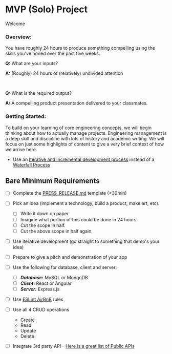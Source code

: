 # MVP (Solo) Project

Welcome

### Overview:

You have roughly 24 hours to produce something compelling using the skills you've honed over the past five weeks.

**Q:** What are your inputs?

**A:** (Roughly) 24 hours of (relatively) undivided attention

<br>

**Q:** What is the required output?

**A:** A compelling product presentation delivered to your classmates.

### Getting Started:

To build on your learning of core engineering concepts, we will begin thinking about how to actually manage projects. Engineering management is a deep skill and discipline with lots of history and academic writing. We will focus on just some highlights of content to give a very brief context of how we arrive here.

- Use an [Iterative and incremental development process](http://en.wikipedia.org/wiki/Iterative_and_incremental_development) instead of a [Waterfall Process](http://en.wikipedia.org/wiki/Waterfall_model)

## Bare Minimum Requirements

- [ ] Complete the [PRESS_RELEASE.md](PRESS_RELEASE.md) template (<30min)
- [ ] Pick an idea (implement a technology, build a product, make art, etc).
  - [ ] Write it down on paper
  - [ ] Imagine what portion of this could be done in 24 hours.
  - [ ] Cut the scope in half.
  - [ ] Cut the above scope in half again.
- [ ] Use iterative development (go straight to something that demo's your idea)
- [ ] Prepare to give a pitch and demonstration of your app
- [ ] Use the following for database, client and server:

  - [ ] **_Database:_** MySQL or MongoDB
  - [ ] **_Client:_** React or Angular
  - [ ] **_Server:_** Express.js

- [ ] Use [ESLint AirBnB](https://www.npmjs.com/package/eslint-config-airbnb) rules
- [ ] Use all 4 CRUD operations
  - Create
  - Read
  - Update
  - Delete
- [ ] Integrate 3rd party API - [Here is a great list of Public APIs](https://github.com/public-apis/public-apis)
